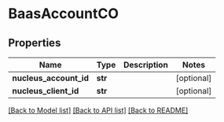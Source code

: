 # BaasAccountCO

## Properties
Name | Type | Description | Notes
------------ | ------------- | ------------- | -------------
**nucleus_account_id** | **str** |  | [optional] 
**nucleus_client_id** | **str** |  | [optional] 

[[Back to Model list]](../README.md#documentation-for-models) [[Back to API list]](../README.md#documentation-for-api-endpoints) [[Back to README]](../README.md)


